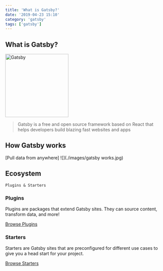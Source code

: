 ```yaml
---
title: 'What is Gatsby?'
date: '2019-04-23 15:10'
category: 'gatsby'
tags: ['gatsby']
---
```

## What is Gatsby?
<a href="https://www.gatsbyjs.org">
  <img alt="Gatsby" src="https://www.gatsbyjs.org/monogram.svg" width="200" />
</a>

> Gatsby is a free and open source framework based on React that helps developers build blazing fast websites and apps

## How Gatsby works
[Pull data from anywhere]
![](./images/gatsby works.jpg)

## Ecosystem
`Plugins & Starters`

### Plugins
Plugins are packages that extend Gatsby sites. 
They can source content, transform data, and more!

[Browse Plugins](https://www.gatsbyjs.org/plugins/)

### Starters
Starters are Gatsby sites that are preconfigured for different use cases to give you a head start for your project.

[Browse Starters](https://www.gatsbyjs.org/starters/?v=2)
